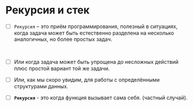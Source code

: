 # Рекурсия и стек

- [ ] `Рекурсия` – это приём программирования, полезный в ситуациях, когда задача может быть естественно разделена на несколько аналогичных, но более простых задач.

<br>

- [ ] Или когда задача может быть упрощена до несложных действий плюс простой вариант той же задачи.
- [ ] Или, как мы скоро увидим, для работы с определёнными структурами данных.

- [ ] **`Рекурсия`** - это когда функция вызывает сама себя. (частный случай).
